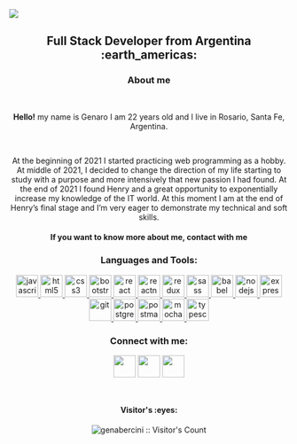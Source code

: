 <img src='https://user-images.githubusercontent.com/86481813/162516749-9cce0723-cfad-4305-8c6a-3333f7c9cf6a.gif'/>
<h2 align="center">
Full Stack Developer from Argentina :earth_americas:
</h2>
<h3 align="center">About me</h3>⁣
  <p align="center"><b>Hello!</b> my name is Genaro I am 22 years old and I live in Rosario, Santa Fe, Argentina.</p><br>
 <p align="center">At the beginning of 2021 I started practicing web programming as a hobby. At middle of 2021, I decided to change the direction of my life starting to study with a purpose and more intensively that new passion I had found. At the end of 2021 I found Henry and a great opportunity to exponentially increase my knowledge of the IT world. At this moment I am at the end of Henry’s final stage and I’m very eager to demonstrate my technical and soft skills.</p>
<h4 align="center">If you want to know more about me, contact with me</h4>
<h3 align="center">Languages and Tools:</h3>
<p align="center">  <a href="https://developer.mozilla.org/en-US/docs/Web/JavaScript" target="_blank"> <img src="https://upload.wikimedia.org/wikipedia/commons/thumb/9/99/Unofficial_JavaScript_logo_2.svg/1024px-Unofficial_JavaScript_logo_2.svg.png" alt="javascript" width="40" height="40"/> </a> 
<a href="https://www.w3.org/html/" target="_blank"> <img src="https://upload.wikimedia.org/wikipedia/commons/thumb/3/38/HTML5_Badge.svg/600px-HTML5_Badge.svg.png" alt="html5" width="40" height="40"/> </a>
<a href="https://www.w3schools.com/css/" target="_blank"> <img src="https://cdn4.iconfinder.com/data/icons/social-media-logos-6/512/121-css3-512.png" alt="css3" width="40" height="40"/> </a> 
<a href="https://getbootstrap.com" target="_blank"> <img src="https://upload.wikimedia.org/wikipedia/commons/thumb/b/b2/Bootstrap_logo.svg/1024px-Bootstrap_logo.svg.png" alt="bootstrap" width="40" height="40"/> </a> 
<a href="https://reactjs.org/" target="_blank"> <img src="https://seeklogo.com/images/R/react-logo-7B3CE81517-seeklogo.com.png" alt="react" width="40" height="40"/> </a> 
<a href="https://reactnative.dev/" target="_blank"> <img src="https://reactnative.dev/img/header_logo.svg" alt="reactnative" width="40" height="40"/> </a> 
<a href="https://redux.js.org" target="_blank"> <img src="https://seeklogo.com/images/R/redux-logo-9CA6836C12-seeklogo.com.png" alt="redux" width="40" height="40"/> </a> <a href="https://sass-lang.com" target="_blank"> <img src="https://upload.wikimedia.org/wikipedia/commons/thumb/9/96/Sass_Logo_Color.svg/1280px-Sass_Logo_Color.svg.png" alt="sass" width="40" height="40"/> </a>
<a href="https://babeljs.io/" target="_blank"> <img src="https://cdn.icon-icons.com/icons2/2415/PNG/512/babel_original_logo_icon_146634.png" alt="babel" width="40" height="40"/> </a>
<a href="https://nodejs.org" target="_blank"> <img src="https://cdn.icon-icons.com/icons2/2107/PNG/512/file_type_node_icon_130301.png" alt="nodejs" height="40"/> </a>
<a href="https://expressjs.com" target="_blank"> <img src="https://i.cloudup.com/zfY6lL7eFa-3000x3000.png" alt="express" height="40"/> </a> 
<a href="https://git-scm.com/" target="_blank"> <img src="https://www.vectorlogo.zone/logos/git-scm/git-scm-icon.svg" alt="git" width="40" height="40"/> </a> 
<a href="https://www.postgresql.org" target="_blank"> <img src="https://upload.wikimedia.org/wikipedia/commons/thumb/2/29/Postgresql_elephant.svg/1200px-Postgresql_elephant.svg.png" alt="postgresql" width="40" height="40"/> </a> 
<a href="https://postman.com" target="_blank"> <img src="https://www.vectorlogo.zone/logos/getpostman/getpostman-icon.svg" alt="postman" width="40" height="40"/> </a> 
<a href="https://mochajs.org" target="_blank"> <img src="https://www.vectorlogo.zone/logos/mochajs/mochajs-icon.svg" alt="mocha" width="40" height="40"/> </a>
<a href="https://www.typescriptlang.org/" target="_blank"> <img src="https://upload.wikimedia.org/wikipedia/commons/thumb/4/4c/Typescript_logo_2020.svg/1200px-Typescript_logo_2020.svg.png" alt="typescript" width="40" height="40"/> </a>
<h3 align="center">Connect with me:</h3>
<p align="center">
  <a href="https://www.linkedin.com/in/genarobercini/" target="_blank"><img align="center" src="https://cdn.icon-icons.com/icons2/2044/PNG/512/linkedin_logo_icon_124342.png" height="40" width="40" /></a>
  <a href="https://walink.co/0dc0a1/" target="_blank"><img align="center" src="https://cdn.icon-icons.com/icons2/2044/PNG/512/whatsapp_logo_icon_124358.png" height="40" width="40" /></a>
  <a href="https://www.linkedin.com/in/genarobercini/" target="_blank"><img align="center" src="https://cdn.icon-icons.com/icons2/2044/PNG/512/gmail_logo_icon_124335.png" height="40" width="40" /></a>
</p>

</br>
<h4 align="center">Visitor's :eyes:</h4>

<p align="center"><img src="https://profile-counter.glitch.me/{genabercini}/count.svg" alt="genabercini :: Visitor's Count" /></p>

<!--
**GenaBercini/GenaBercini** is a ✨ _special_ ✨ repository because its `README.md` (this file) appears on your GitHub profile.

Here are some ideas to get you started:

- 🔭 I’m currently working on ...
- 🌱 I’m currently learning ...
- 👯 I’m looking to collaborate on ...
- 🤔 I’m looking for help with ...
- 💬 Ask me about ...
- 📫 How to reach me: ...
- 😄 Pronouns: ...
- ⚡ Fun fact: ...
-->
